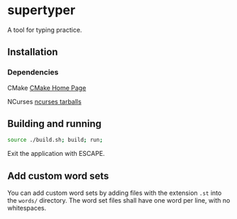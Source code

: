 # supertyper
A tool for typing practice.

## Installation

### Dependencies

CMake [CMake Home Page](https://cmake.org/)

NCurses [ncurses tarballs](https://invisible-island.net/archives/ncurses/)

## Building and running

```bash
source ./build.sh; build; run;
```

Exit the application with ESCAPE.

## Add custom word sets

You can add custom word sets by adding files with the extension `.st` into the `words/` directory. The word set files shall have one word per line, with no whitespaces.

